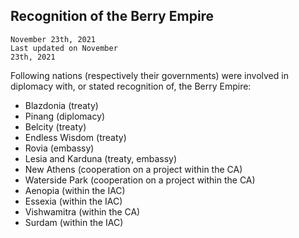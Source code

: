 ## Recognition of the Berry Empire
<code>November 23th, 2021</code><br>
<code>Last updated on November 23th, 2021</code>
<br>
<p>Following nations (respectively their governments) were involved in diplomacy with, or stated recognition of, the Berry Empire:</p>
<ul>
  <li>Blazdonia (treaty)</li>
  <li>Pinang (diplomacy)</li>
  <li>Belcity (treaty)</li>
  <li>Endless Wisdom (treaty)</li>
  <li>Rovia (embassy)</li>
  <li>Lesia and Karduna (treaty, embassy)</li>
  <li>New Athens (cooperation on a project within the CA)</li>
  <li>Waterside Park (cooperation on a project within the CA)</li>
  <li>Aenopia (within the IAC)</li>
  <li>Essexia (within the IAC)</li>
  <li>Vishwamitra (within the CA)</li>
  <li>Surdam (within the IAC)</li>
</ul>
